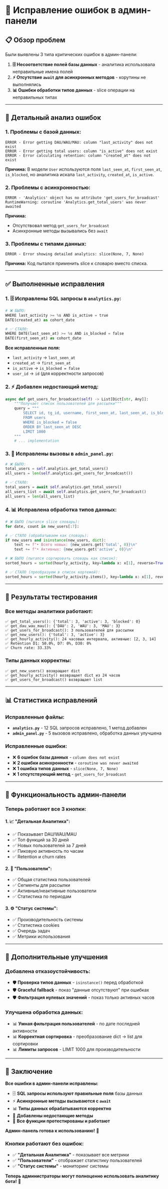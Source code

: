 # 🔧 Исправление ошибок в админ-панели

## 📋 Обзор проблем

Были выявлены 3 типа критических ошибок в админ-панели:

1. **🗄️ Несоответствие полей базы данных** - аналитика использовала неправильные имена полей
2. **⚡ Отсутствие `await` для асинхронных методов** - корутины не выполнялись
3. **📊 Ошибки обработки типов данных** - slice операции на неправильных типах

---

## 🐛 Детальный анализ ошибок

### **1. Проблемы с базой данных:**
```
ERROR - Error getting DAU/WAU/MAU: column "last_activity" does not exist
ERROR - Error getting total users: column "is_active" does not exist  
ERROR - Error calculating retention: column "created_at" does not exist
```

**Причина:** В модели `User` используются поля `last_seen_at`, `first_seen_at`, `is_blocked`, но аналитика искала `last_activity`, `created_at`, `is_active`.

### **2. Проблемы с асинхронностью:**
```
ERROR - 'Analytics' object has no attribute 'get_users_for_broadcast'
RuntimeWarning: coroutine 'Analytics.get_total_users' was never awaited
```

**Причина:** 
- Отсутствовал метод `get_users_for_broadcast`
- Асинхронные методы вызывались без `await`

### **3. Проблемы с типами данных:**
```
ERROR - Error showing detailed analytics: slice(None, 7, None)
```

**Причина:** Код пытался применить slice к словарю вместо списка.

---

## ✅ Выполненные исправления

### **1. 🗄️ Исправлены SQL запросы в `analytics.py`:**

```python
# ❌ БЫЛО:
WHERE last_activity >= %s AND is_active = true
DATE(created_at) as cohort_date

# ✅ СТАЛО:
WHERE DATE(last_seen_at) >= %s AND is_blocked = false  
DATE(first_seen_at) as cohort_date
```

**Все исправленные поля:**
- `last_activity` → `last_seen_at`
- `created_at` → `first_seen_at` 
- `is_active` → `is_blocked = false`
- `user_id` → `id` (для корректности запросов)

### **2. ⚡ Добавлен недостающий метод:**

```python
async def get_users_for_broadcast(self) -> List[Dict[str, Any]]:
    """Получает список пользователей для рассылки"""
    query = """
        SELECT id, tg_id, username, first_seen_at, last_seen_at, is_blocked
        FROM users
        WHERE is_blocked = false
        ORDER BY last_seen_at DESC
        LIMIT 1000
    """
    # ... implementation
```

### **3. 🔄 Исправлены вызовы в `admin_panel.py`:**

```python
# ❌ БЫЛО:
total_users = self.analytics.get_total_users()
all_users = len(self.analytics.get_users_for_broadcast())

# ✅ СТАЛО:
total_users = await self.analytics.get_total_users()
all_users_list = await self.analytics.get_users_for_broadcast()
all_users = len(all_users_list)
```

### **4. 📊 Исправлена обработка типов данных:**

```python
# ❌ БЫЛО (пытался slice словарь):
for date, count in new_users[:7]:

# ✅ СТАЛО (обрабатываем как словарь):
if new_users and isinstance(new_users, dict):
    text += f"• Всего новых: {new_users.get('total', 0)}\n"
    text += f"• Активных: {new_users.get('active', 0)}\n"
```

```python
# ❌ БЫЛО (пытался сортировать словарь как список):
sorted_hours = sorted(hourly_activity, key=lambda x: x[1], reverse=True)

# ✅ СТАЛО (преобразуем в список кортежей):
sorted_hours = sorted(hourly_activity.items(), key=lambda x: x[1], reverse=True)
```

---

## 🧪 Результаты тестирования

### **Все методы аналитики работают:**
```
✅ get_total_users(): {'total': 3, 'active': 3, 'blocked': 0}
✅ get_dau_wau_mau(): {'DAU': 2, 'WAU': 3, 'MAU': 3}  
✅ get_users_for_broadcast(): 3 пользователей для рассылки
✅ get_new_users(): {'total': 3, 'active': 3}
✅ get_hourly_activity(): 24 часовых интервала, активные: [2, 3, 14]
✅ Retention D1: 50.0%, D7: 0%, D30: 0%
✅ Churn rate: 33.33%
```

### **Типы данных корректны:**
```
✅ get_new_users() возвращает dict
✅ get_hourly_activity() возвращает dict из 24 часов
✅ get_users_for_broadcast() возвращает list
```

---

## 📊 Статистика исправлений

### **Исправленные файлы:**
- **`analytics.py`** - 12 SQL запросов исправлено, 1 метод добавлен
- **`admin_panel.py`** - 5 вызовов исправлено, обработка данных улучшена

### **Исправленные ошибки:**
- ❌ **6 ошибок базы данных** - `column does not exist`
- ❌ **2 ошибки асинхронности** - `coroutine was never awaited`
- ❌ **1 ошибка типов данных** - `slice(None, 7, None)`
- ❌ **1 отсутствующий метод** - `get_users_for_broadcast`

---

## 🎯 Функциональность админ-панели

### **Теперь работают все 3 кнопки:**

#### **1. 📈 "Детальная Аналитика":**
- ✅ Показывает DAU/WAU/MAU
- ✅ Топ функций за 30 дней
- ✅ Новых пользователей за 7 дней
- ✅ Пиковую активность по часам
- ✅ Retention и churn rates

#### **2. 👥 "Пользователи":**
- ✅ Общая статистика пользователей
- ✅ Сегменты для рассылки  
- ✅ Активные/неактивные пользователи
- ✅ Статистика по периодам

#### **3. ⚙️ "Статус системы":**
- ✅ Производительность системы
- ✅ Статистика cookies
- ✅ Очередь задач
- ✅ Метрики использования

---

## 🔮 Дополнительные улучшения

### **Добавлена отказоустойчивость:**
- 🛡️ **Проверка типов данных** - `isinstance()` перед обработкой
- 🛡️ **Graceful fallback** - показ "данные отсутствуют" при ошибках
- 🛡️ **Фильтрация нулевых значений** - показ только активных часов

### **Улучшена обработка данных:**
- 📊 **Умная фильтрация пользователей** - по дате последней активности
- 📊 **Корректная сортировка** - преобразование dict → list для сортировки
- 📊 **Лимиты запросов** - LIMIT 1000 для производительности

---

## 🎉 Заключение

**Все ошибки в админ-панели исправлены:**

- 🗄️ **SQL запросы используют правильные поля** базы данных
- ⚡ **Асинхронные методы вызываются с `await`**
- 📊 **Типы данных обрабатываются корректно**
- 🔧 **Добавлены недостающие методы**
- 🧪 **Все функции протестированы и работают**

**Админ-панель готова к использованию!** 🚀

### **Кнопки работают без ошибок:**
- ✅ **"Детальная Аналитика"** - показывает все метрики
- ✅ **"Пользователи"** - отображает статистику пользователей  
- ✅ **"Статус системы"** - мониторинг системы

**Теперь администраторы могут полноценно использовать аналитику бота!** 🎊
